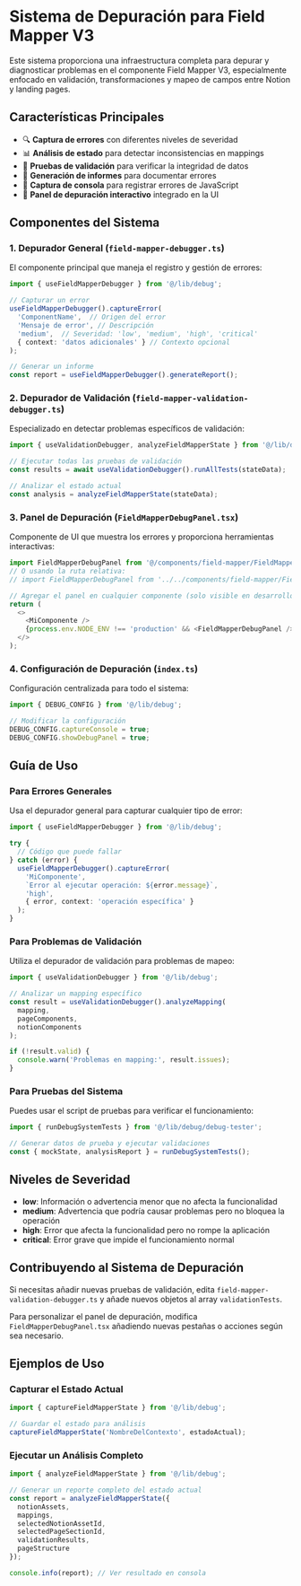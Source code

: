 # Sistema de Depuración para Field Mapper V3

Este sistema proporciona una infraestructura completa para depurar y diagnosticar problemas en el componente Field Mapper V3, especialmente enfocado en validación, transformaciones y mapeo de campos entre Notion y landing pages.

## Características Principales

- 🔍 **Captura de errores** con diferentes niveles de severidad
- 📊 **Análisis de estado** para detectar inconsistencias en mappings
- 🧪 **Pruebas de validación** para verificar la integridad de datos
- 📝 **Generación de informes** para documentar errores
- 🔄 **Captura de consola** para registrar errores de JavaScript
- 📱 **Panel de depuración interactivo** integrado en la UI

## Componentes del Sistema

### 1. Depurador General (`field-mapper-debugger.ts`)

El componente principal que maneja el registro y gestión de errores:

```typescript
import { useFieldMapperDebugger } from '@/lib/debug';

// Capturar un error
useFieldMapperDebugger().captureError(
  'ComponentName',  // Origen del error
  'Mensaje de error', // Descripción
  'medium',  // Severidad: 'low', 'medium', 'high', 'critical'
  { context: 'datos adicionales' } // Contexto opcional
);

// Generar un informe
const report = useFieldMapperDebugger().generateReport();
```

### 2. Depurador de Validación (`field-mapper-validation-debugger.ts`)

Especializado en detectar problemas específicos de validación:

```typescript
import { useValidationDebugger, analyzeFieldMapperState } from '@/lib/debug';

// Ejecutar todas las pruebas de validación
const results = await useValidationDebugger().runAllTests(stateData);

// Analizar el estado actual
const analysis = analyzeFieldMapperState(stateData);
```

### 3. Panel de Depuración (`FieldMapperDebugPanel.tsx`)

Componente de UI que muestra los errores y proporciona herramientas interactivas:

```typescript
import FieldMapperDebugPanel from '@/components/field-mapper/FieldMapperDebugPanel';
// O usando la ruta relativa:
// import FieldMapperDebugPanel from '../../components/field-mapper/FieldMapperDebugPanel';

// Agregar el panel en cualquier componente (solo visible en desarrollo)
return (
  <>
    <MiComponente />
    {process.env.NODE_ENV !== 'production' && <FieldMapperDebugPanel />}
  </>
);
```

### 4. Configuración de Depuración (`index.ts`)

Configuración centralizada para todo el sistema:

```typescript
import { DEBUG_CONFIG } from '@/lib/debug';

// Modificar la configuración
DEBUG_CONFIG.captureConsole = true;
DEBUG_CONFIG.showDebugPanel = true;
```

## Guía de Uso

### Para Errores Generales

Usa el depurador general para capturar cualquier tipo de error:

```typescript
import { useFieldMapperDebugger } from '@/lib/debug';

try {
  // Código que puede fallar
} catch (error) {
  useFieldMapperDebugger().captureError(
    'MiComponente',
    `Error al ejecutar operación: ${error.message}`,
    'high',
    { error, context: 'operación específica' }
  );
}
```

### Para Problemas de Validación

Utiliza el depurador de validación para problemas de mapeo:

```typescript
import { useValidationDebugger } from '@/lib/debug';

// Analizar un mapping específico
const result = useValidationDebugger().analyzeMapping(
  mapping,
  pageComponents,
  notionComponents
);

if (!result.valid) {
  console.warn('Problemas en mapping:', result.issues);
}
```

### Para Pruebas del Sistema

Puedes usar el script de pruebas para verificar el funcionamiento:

```typescript
import { runDebugSystemTests } from '@/lib/debug/debug-tester';

// Generar datos de prueba y ejecutar validaciones
const { mockState, analysisReport } = runDebugSystemTests();
```

## Niveles de Severidad

- **low**: Información o advertencia menor que no afecta la funcionalidad
- **medium**: Advertencia que podría causar problemas pero no bloquea la operación
- **high**: Error que afecta la funcionalidad pero no rompe la aplicación
- **critical**: Error grave que impide el funcionamiento normal

## Contribuyendo al Sistema de Depuración

Si necesitas añadir nuevas pruebas de validación, edita `field-mapper-validation-debugger.ts` y añade nuevos objetos al array `validationTests`.

Para personalizar el panel de depuración, modifica `FieldMapperDebugPanel.tsx` añadiendo nuevas pestañas o acciones según sea necesario.

## Ejemplos de Uso

### Capturar el Estado Actual

```typescript
import { captureFieldMapperState } from '@/lib/debug';

// Guardar el estado para análisis
captureFieldMapperState('NombreDelContexto', estadoActual);
```

### Ejecutar un Análisis Completo

```typescript
import { analyzeFieldMapperState } from '@/lib/debug';

// Generar un reporte completo del estado actual
const report = analyzeFieldMapperState({
  notionAssets,
  mappings,
  selectedNotionAssetId,
  selectedPageSectionId,
  validationResults,
  pageStructure
});

console.info(report); // Ver resultado en consola
